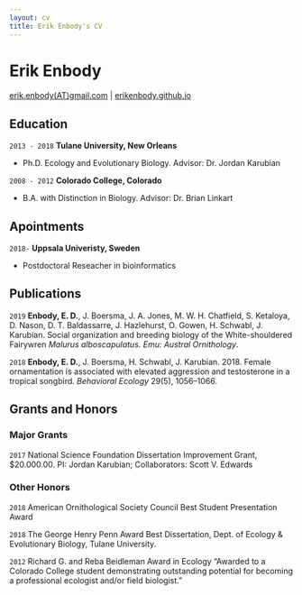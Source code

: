 ```yaml
---
layout: cv
title: Erik Enbody's CV
---
```

# Erik Enbody

<div id="webaddress">
<a href="erik.enbody(AT)gmail.com">erik.enbody(AT)gmail.com</a>
| <a href="https://erikenbody.github.io">erikenbody.github.io</a>
</div>

## Education

`2013 - 2018`
__Tulane University, New Orleans__

- Ph.D. Ecology and Evolutionary Biology. Advisor: Dr. Jordan Karubian

`2008 - 2012`
__Colorado College, Colorado__

- B.A. with Distinction in Biology. Advisor: Dr. Brian Linkart

## Apointments

`2018-`
__Uppsala Univeristy, Sweden__

  - Postdoctoral Reseacher in bioinformatics

## Publications

`2019`
**Enbody, E. D.**, J. Boersma, J. A. Jones, M. W. H. Chatfield, S. Ketaloya, D. Nason, D. T. Baldassarre, J. Hazlehurst, O. Gowen, H. Schwabl, J. Karubian. Social organization and breeding biology of the White-shouldered Fairywren _Malurus alboscapulatus_. _Emu: Austral Ornithology_.

`2018`
**Enbody, E. D.**, J. Boersma, H. Schwabl, J. Karubian. 2018. Female ornamentation is associated with elevated aggression and testosterone in a tropical songbird. *Behavioral Ecology* 29(5), 1056–1066. 

## Grants and Honors

### Major Grants

`2017` National Science Foundation Dissertation Improvement Grant, $20.000.00. PI: Jordan Karubian; Collaborators: Scott V. Edwards

### Other Honors

`2018`
American Ornithological Society Council Best Student Presentation Award

`2018`
The George Henry Penn Award
Best Dissertation, Dept. of Ecology & Evolutionary Biology, Tulane University.

`2012`
Richard G. and Reba Beidleman Award in Ecology
“Awarded to a Colorado College student demonstrating outstanding potential for becoming a professional ecologist and/or field biologist.”


<!-- ### Footer

Last updated: September 2019 -->


